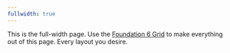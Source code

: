 ```yaml
---
fullwidth: true
---
```

This is the full-width page. Use the [Foundation 6 Grid](http://foundation.zurb.com/grid.html) to make everything out of this page. Every layout you desire.
<!--more-->
<div>
<img src="http://dummyimage.com/200x200/900054/f5b6c9&text=Placeholder" alt=""><br>
<img src="http://dummyimage.com/200x200/900054/f5b6c9&text=Placeholder" alt="">
</div>

<div class="row"><div class="small-2 large-4 columns"><img src="http://dummyimage.com/1200x600/900054/f5b6c9&text=Placeholder" alt=""></div>
  <div class="small-4 large-4 columns"><img src="http://dummyimage.com/1200x600/900054/f5b6c9&text=Placeholder" alt=""></div>
  <div class="small-6 large-4 columns"><img src="http://dummyimage.com/1200x600/900054/f5b6c9&text=Placeholder" alt=""></div>
</div>
<div class="row">
  <div class="large-3 columns"><img src="http://dummyimage.com/1200x600/900054/f5b6c9&text=Placeholder" alt=""></div>
  <div class="large-6 columns"><img src="http://dummyimage.com/1200x600/900054/f5b6c9&text=Placeholder" alt=""></div>
  <div class="large-3 columns"><img src="http://dummyimage.com/1200x600/900054/f5b6c9&text=Placeholder" alt=""></div>
</div>
<div class="row">
  <div class="small-6 large-2 columns"><img src="http://dummyimage.com/1200x600/900054/f5b6c9&text=Placeholder" alt=""></div>
  <div class="small-6 large-8 columns"><img src="http://dummyimage.com/1200x600/900054/f5b6c9&text=Placeholder" alt=""></div>
  <div class="small-12 large-2 columns"><img src="http://dummyimage.com/1200x600/900054/f5b6c9&text=Placeholder" alt=""></div>
</div>
<div class="row">
  <div class="small-3 columns"><img src="http://dummyimage.com/1200x600/900054/f5b6c9&text=Placeholder" alt=""></div>
  <div class="small-9 columns"><img src="http://dummyimage.com/1200x600/900054/f5b6c9&text=Placeholder" alt=""></div>
</div>
<div class="row">
  <div class="large-4 columns"><img src="http://dummyimage.com/1200x600/900054/f5b6c9&text=Placeholder" alt=""></div>
  <div class="large-8 columns"><img src="http://dummyimage.com/1200x600/900054/f5b6c9&text=Placeholder" alt=""></div>
</div>
<div class="row">
  <div class="small-6 large-5 columns"><img src="http://dummyimage.com/1200x600/900054/f5b6c9&text=Placeholder" alt=""></div>
  <div class="small-6 large-7 columns"><img src="http://dummyimage.com/1200x600/900054/f5b6c9&text=Placeholder" alt=""></div>
</div>
<div class="row">
  <div class="large-6 columns"><img src="http://dummyimage.com/1200x600/900054/f5b6c9&text=Placeholder" alt=""></div>
  <div class="large-6 columns"><img src="http://dummyimage.com/1200x600/900054/f5b6c9&text=Placeholder" alt=""></div>
</div>